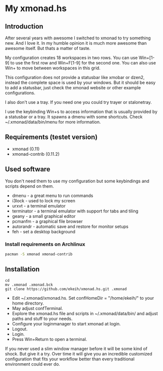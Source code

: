 # My xmonad.hs

## Introduction
After several years with awesome I switched to xmonad to try something new. And I love it. In my humble opinion it is much more awesome than awesome itself. But thats a matter of taste.

My configuration creates 18 workspaces in two rows. You can use Win+[1-9] to use the first row and Win+F[1-9] for the second one. You can also use Win+<Arrow-Keys> to move between workspaces in this grid.

This configuration does not provide a statusbar like xmobar or dzen2, instead the complete space is used by your windows. But it should be easy to add a statusbar, just check the xmonad website or other example configurations.

I also don't use a tray. If you need one you could try trayer or stalonetray.

I use the keybinding Win+s to access information that is usually provided by a statusbar or a tray. It spawns a dmenu with some shortcuts. Check ~/.xmonad/data/bin/menu for more information.


## Requirements (testet version)
* xmonad (0.11)
* xmonad-contrib (0.11.2)

## Used software
You don't need them to use my configuration but some keybindings and scripts depend on them.
* dmenu - a great menu to run commands
* i3lock - used to lock my screen
* urxvt - a terminal emulator
* terminator - a terminal emulator with support for tabs and tiling
* geany - a small graphical editor
* pcmanfm - a graphical file browser
* autorandr - automatic save and restore for monitor setups
* feh - set a desktop background

### Install requirements on Archlinux
```bash
pacman -S xmonad xmonad-contrib
```

## Installation
    cd
    mv .xmonad .xmonad.bck
    git clone https://github.com/ekeih/xmonad.hs.git .xmonad

* Edit ~/.xmonad/xmonad.hs. Set confHomeDir = "/home/ekeih/" to your home directory.
* May adjust confTerminal.
* Explore the xmonad.hs file and scripts in ~/.xmonad/data/bin/ and adjust paths and stuff to your needs.
* Configure your loginmanager to start xmonad at login.
* Logout.
* Login.
* Press Win+Return to open a terminal.

If you never used a slim window manager before it will be some kind of shock. But give it a try. Over time it will give you an incredible customized configuration that fits your workflow better than every traditional environment could ever do.
